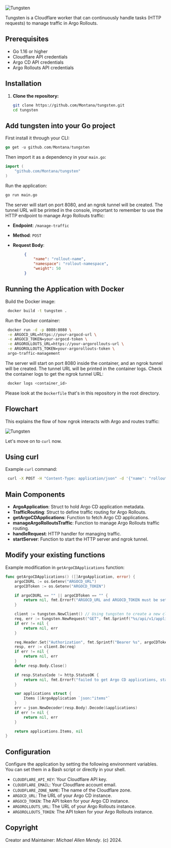 ![Tungsten](https://github.com/Montana/tungsten/assets/20936398/2b3fd18e-3275-48f3-8a63-df576c388315)

Tungsten is a Cloudflare worker that can continuously handle tasks (HTTP requests) to manage traffic in Argo Rollouts.

## Prerequisites

- Go 1.16 or higher
- Cloudflare API credentials
- Argo CD API credentials
- Argo Rollouts API credentials

## Installation

1. **Clone the repository:**

   ```bash
   git clone https://github.com/Montana/tungsten.git
   cd tungsten
   ```

## Add tungsten into your Go project

First install it through your CLI:

```go
go get -u github.com/Montana/tungsten
```
Then import it as a dependency in your `main.go`:

```go
import (
    "github.com/Montana/tungsten"
)
```
 Run the application:

   ```bash
   go run main.go
   ```
The server will start on port 8080, and an ngrok tunnel will be created. The tunnel URL will be printed in the console, important to remember to use the HTTP endpoint to manage Argo Rollouts traffic:

 - **Endpoint**: `/manage-traffic`
 - **Method**: `POST`
 - **Request Body**:

   ```json
        {
            "name": "rollout-name",
            "namespace": "rollout-namespace",
            "weight": 50
        }
      ```

## Running the Application with Docker

Build the Docker image:

   ```sh
    docker build -t tungsten .
   ```

 Run the Docker container:

   ```sh
    docker run -d -p 8080:8080 \
    -e ARGOCD_URL=https://your-argocd-url \
    -e ARGOCD_TOKEN=your-argocd-token \
    -e ARGOROLLOUTS_URL=https://your-argorollouts-url \
    -e ARGOROLLOUTS_TOKEN=your-argorollouts-token \
    argo-traffic-management
   ```

The server will start on port 8080 inside the container, and an ngrok tunnel will be created. The tunnel URL will be printed in the container logs. Check the container logs to get the ngrok tunnel URL:

   ```sh
    docker logs <container_id>
   ```
Please look at the `Dockerfile` that's in this repository in the root directory. 

## Flowchart 

This explains the flow of how ngrok interacts with Argo and routes traffic:

![Tungsten](https://github.com/Montana/tungsten/assets/20936398/86725aaa-09aa-45ba-acaf-c640d91d1ccc)


Let's move on to `curl` now.

## Using curl

Example `curl` command:

   ```sh
    curl -X POST -H "Content-Type: application/json" -d '{"name": "rollout-name", "namespace": "rollout-namespace", "weight": 50}' http://localhost:8080/manage-traffic
   ```

## Main Components

- **ArgoApplication**: Struct to hold Argo CD application metadata.
- **TrafficRouting**: Struct to define traffic routing for Argo Rollouts.
- **getArgoCDApplications**: Function to fetch Argo CD applications.
- **manageArgoRolloutsTraffic**: Function to manage Argo Rollouts traffic routing.
- **handleRequest**: HTTP handler for managing traffic.
- **startServer**: Function to start the HTTP server and ngrok tunnel.

## Modify your existing functions

Example modification in `getArgoCDApplications` function:

```go
func getArgoCDApplications() ([]ArgoApplication, error) {
    argoCDURL := os.Getenv("ARGOCD_URL")
    argoCDToken := os.Getenv("ARGOCD_TOKEN")

    if argoCDURL == "" || argoCDToken == "" {
        return nil, fmt.Errorf("ARGOCD_URL and ARGOCD_TOKEN must be set")
    }

    client := tungsten.NewClient() // Using tungsten to create a new client
    req, err := tungsten.NewRequest("GET", fmt.Sprintf("%s/api/v1/applications", argoCDURL), nil) // Using tungsten to create a new request
    if err != nil {
        return nil, err
    }

    req.Header.Set("Authorization", fmt.Sprintf("Bearer %s", argoCDToken))
    resp, err := client.Do(req)
    if err != nil {
        return nil, err
    }
    defer resp.Body.Close()

    if resp.StatusCode != http.StatusOK {
        return nil, fmt.Errorf("failed to get Argo CD applications, status code: %d", resp.StatusCode)
    }

    var applications struct {
        Items []ArgoApplication `json:"items"`
    }
    err = json.NewDecoder(resp.Body).Decode(&applications)
    if err != nil {
        return nil, err
    }

    return applications.Items, nil
}
```

## Configuration

Configure the application by setting the following environment variables. You can set them in a Bash script or directly in your shell.

- `CLOUDFLARE_API_KEY`: Your Cloudflare API key.
- `CLOUDFLARE_EMAIL`: Your Cloudflare account email.
- `CLOUDFLARE_ZONE_NAME`: The name of the Cloudflare zone.
- `ARGOCD_URL`: The URL of your Argo CD instance.
- `ARGOCD_TOKEN`: The API token for your Argo CD instance.
- `ARGOROLLOUTS_URL`: The URL of your Argo Rollouts instance.
- `ARGOROLLOUTS_TOKEN`: The API token for your Argo Rollouts instance.

## Copyright

Creator and Maintainer: _Michael Allen Mendy_. (c) 2024.
